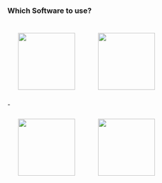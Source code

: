 ### Which Software to use?

<img style="padding: 24px; height:128px;" src="./assets/AdobeIllustrator.png">
<img style="padding: 24px; height:128px;" src="./assets/Affinity.png">
<br/>
-
<br/>
<img style="padding: 24px; height:128px;" src="./assets/Figma.png">
<img style="padding: 24px; height:128px;" src="./assets/AdobeXD.png">
